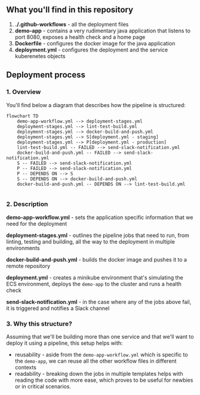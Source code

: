 ## What you'll find in this repository

1. **./.github-workflows** - all the deployment files
2. **demo-app** - contains a very rudimentary java application that listens to port 8080, exposes a health check and a home page
3. **Dockerfile** - configures the docker image for the java application
4. **deployment.yml** - configures the deployment and the service kuberenetes objects

## Deployment process

### 1. Overview

You'll find below a diagram that describes how the pipeline is structured:

```mermaid
flowchart TD
    demo-app-workflow.yml --> deployment-stages.yml
    deployment-stages.yml --> lint-test-build.yml
    deployment-stages.yml --> docker-build-and-push.yml
    deployment-stages.yml --> S[deployment.yml - staging]
    deployment-stages.yml --> P[deployment.yml - production]
    lint-test-build.yml -- FAILED --> send-slack-notification.yml
    docker-build-and-push.yml -- FAILED --> send-slack-notification.yml
    S -- FAILED --> send-slack-notification.yml
    P -- FAILED --> send-slack-notification.yml
    P -- DEPENDS ON --> S
    S -- DEPENDS ON --> docker-build-and-push.yml
    docker-build-and-push.yml -- DEPENDS ON --> lint-test-build.yml
    
```

### 2. Description

**demo-app-workflow.yml** - sets the application specific information that we need for the deployment

**deployment-stages.yml** - outlines the pipeline jobs that need to run, from linting, testing and building, all the way to the deployment in multiple environments

**docker-build-and-push.yml** - builds the docker image and pushes it to a remote repository

**deployment.yml** - creates a minikube environment that's simulating the ECS environment, deploys the `demo-app` to the cluster and runs a health check

**send-slack-notification.yml** - in the case where any of the jobs above fail, it is triggered and notifies a Slack channel

### 3. Why this structure?

Assuming that we'll be building more than one service and that we'll want to deploy it using a pipeline, this setup helps with:

- reusability - aside from the `demo-app-workflow.yml` which is specific to the `demo-app`, we can reuse all the other workflow files in different contexts
- readability - breaking down the jobs in multiple templates helps with reading the code with more ease, which proves to be useful for newbies or in critical scenarios. 